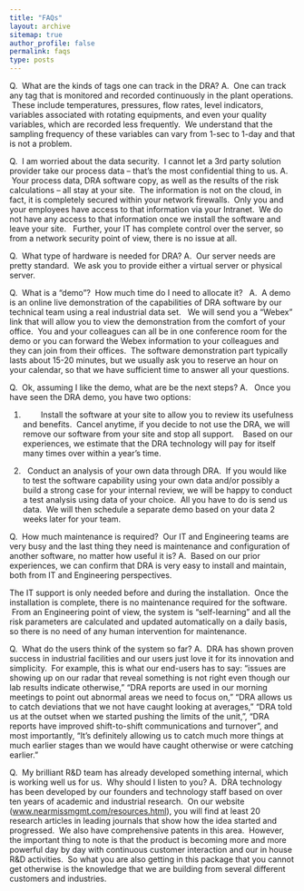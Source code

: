 ```yaml
---
title: "FAQs"
layout: archive
sitemap: true
author_profile: false
permalink: faqs
type: posts
---
```


Q.  What are the kinds of tags one can track in the DRA? 
A.  One can track any tag that is monitored and recorded continuously in the plant operations.  These include temperatures, pressures, flow rates, level indicators, variables associated with rotating equipments, and even your quality variables, which are recorded less frequently.  We understand that the sampling frequency of these variables can vary from 1-sec to 1-day and that is not a problem. 


Q.  I am worried about the data security.  I cannot let a 3rd party solution provider take our process data – that’s the most confidential thing to us.
A.  Your process data, DRA software copy, as well as the results of the risk calculations – all stay at your site.  The information is not on the cloud, in fact, it is completely secured within your network firewalls.  Only you and your employees have access to that information via your Intranet.  We do not have any access to that information once we install the software and leave your site.   Further, your IT has complete control over the server, so from a network security point of view, there is no issue at all. 


Q.  What type of hardware is needed for DRA?
A.  Our server needs are pretty standard.  We ask you to provide either a virtual server or physical server.


Q.  What is a “demo”?  How much time do I need to allocate it?  
A.  A demo is an online live demonstration of the capabilities of DRA software by our technical team using a real industrial data set.   We will send you a “Webex” link that will allow you to view the demonstration from the comfort of your office.  You and your colleagues can all be in one conference room for the demo or you can forward the Webex information to your colleagues and they can join from their offices.  The software demonstration part typically lasts about 15-20 minutes, but we usually ask you to reserve an hour on your calendar, so that we have sufficient time to answer all your questions. 


Q.  Ok, assuming I like the demo, what are be the next steps?
A.   Once you have seen the DRA demo, you have two options:

1.         Install the software at your site to allow you to review its usefulness and benefits.  Cancel anytime, if you decide to not use the DRA, we will remove our software from your site and stop all support.    Based on our experiences, we estimate that the DRA technology will pay for itself many times over within a year’s time.

2.    Conduct an analysis of your own data through DRA.  If you would like to test the software capability using your own data and/or possibly a build a strong case for your internal review, we will be happy to conduct a test analysis using data of your choice.  All you have to do is send us data.  We will then schedule a separate demo based on your data 2 weeks later for your team.  



Q.  How much maintenance is required?  Our IT and Engineering teams are very busy and the last thing they need is maintenance and configuration of another software, no matter how useful it is?
A.  Based on our prior experiences, we can confirm that DRA is very easy to install and maintain, both from IT and Engineering perspectives.  

The IT support is only needed before and during the installation.  Once the installation is complete, there is no maintenance required for the software.  From an Engineering point of view, the system is “self-learning” and all the risk parameters are calculated and updated automatically on a daily basis, so there is no need of any human intervention for maintenance.   

Q.  What do the users think of the system so far?
A.  DRA has shown proven success in industrial facilities and our users just love it for its innovation and simplicity.  For example, this is what our end-users has to say: “issues are showing up on our radar that reveal something is not right even though our lab results indicate otherwise,” “DRA reports are used in our morning meetings to point out abnormal areas we need to focus on,” “DRA allows us to catch deviations that we not have caught looking at averages,” “DRA told us at the outset when we started pushing the limits of the unit,”, “DRA reports have improved shift-to-shift communications and turnover”, and most importantly, “It’s definitely allowing us to catch much more things at much earlier stages than we would have caught otherwise or were catching earlier.”


Q.  My brilliant R&D team has already developed something internal, which is working well us for us.  Why should I listen to you?
A.  DRA technology has been developed by our founders and technology staff based on over ten years of academic and industrial research.  On our website (www.nearmissmgmt.com/resources.html), you will find at least 20 research articles in leading journals that show how the idea started and progressed.  We also have comprehensive patents in this area.  However, the important thing to note is that the product is becoming more and more powerful day by day with continuous customer interaction and our in house R&D activities.  So what you are also getting in this package that you cannot get otherwise is the knowledge that we are building from several different customers and industries. 





